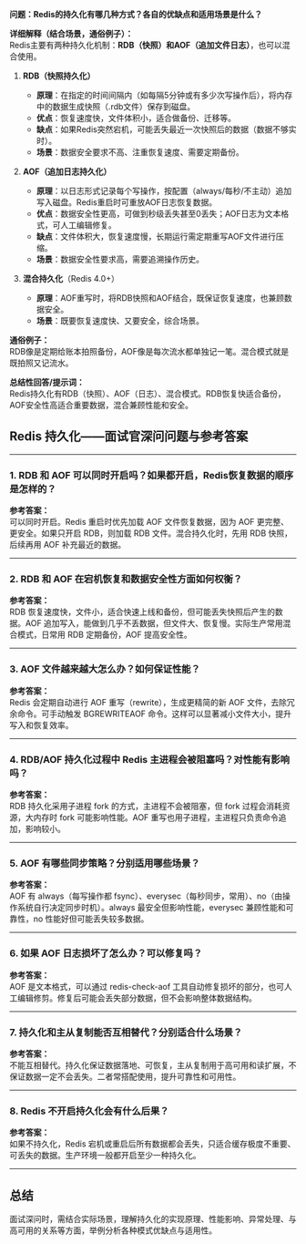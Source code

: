 **问题：Redis的持久化有哪几种方式？各自的优缺点和适用场景是什么？**

**详细解释（结合场景，通俗例子）：**  
Redis主要有两种持久化机制：**RDB（快照）**和**AOF（追加文件日志）**，也可以混合使用。

1. **RDB（快照持久化）**  
   - **原理**：在指定的时间间隔内（如每隔5分钟或有多少次写操作后），将内存中的数据生成快照（.rdb文件）保存到磁盘。
   - **优点**：恢复速度快，文件体积小，适合做备份、迁移等。
   - **缺点**：如果Redis突然宕机，可能丢失最近一次快照后的数据（数据不够实时）。
   - **场景**：数据安全要求不高、注重恢复速度、需要定期备份。

2. **AOF（追加日志持久化）**  
   - **原理**：以日志形式记录每个写操作，按配置（always/每秒/不主动）追加写入磁盘。Redis重启时可重放AOF日志恢复数据。
   - **优点**：数据安全性更高，可做到秒级丢失甚至0丢失；AOF日志为文本格式，可人工编辑修复。
   - **缺点**：文件体积大，恢复速度慢，长期运行需定期重写AOF文件进行压缩。
   - **场景**：数据安全性要求高，需要追溯操作历史。

3. **混合持久化**（Redis 4.0+）  
   - **原理**：AOF重写时，将RDB快照和AOF结合，既保证恢复速度，也兼顾数据安全。
   - **场景**：既要恢复速度快、又要安全，综合场景。

**通俗例子：**  
RDB像是定期给账本拍照备份，AOF像是每次流水都单独记一笔。混合模式就是既拍照又记流水。

**总结性回答/提示词：**  
Redis持久化有RDB（快照）、AOF（日志）、混合模式。RDB恢复快适合备份，AOF安全性高适合重要数据，混合兼顾性能和安全。

## Redis 持久化——面试官深问问题与参考答案

---

### 1. RDB 和 AOF 可以同时开启吗？如果都开启，Redis恢复数据的顺序是怎样的？

**参考答案：**  
可以同时开启。Redis 重启时优先加载 AOF 文件恢复数据，因为 AOF 更完整、更安全。如果只开启 RDB，则加载 RDB 文件。混合持久化时，先用 RDB 快照，后续再用 AOF 补充最近的数据。

---

### 2. RDB 和 AOF 在宕机恢复和数据安全性方面如何权衡？

**参考答案：**  
RDB 恢复速度快，文件小，适合快速上线和备份，但可能丢失快照后产生的数据。AOF 追加写入，能做到几乎不丢数据，但文件大、恢复慢。实际生产常用混合模式，日常用 RDB 定期备份，AOF 提高安全性。

---

### 3. AOF 文件越来越大怎么办？如何保证性能？

**参考答案：**  
Redis 会定期自动进行 AOF 重写（rewrite），生成更精简的新 AOF 文件，去除冗余命令。可手动触发 BGREWRITEAOF 命令。这样可以显著减小文件大小，提升写入和恢复效率。

---

### 4. RDB/AOF 持久化过程中 Redis 主进程会被阻塞吗？对性能有影响吗？

**参考答案：**  
RDB 持久化采用子进程 fork 的方式，主进程不会被阻塞，但 fork 过程会消耗资源，大内存时 fork 可能影响性能。AOF 重写也用子进程，主进程只负责命令追加，影响较小。

---

### 5. AOF 有哪些同步策略？分别适用哪些场景？

**参考答案：**  
AOF 有 always（每写操作都 fsync）、everysec（每秒同步，常用）、no（由操作系统自行决定同步时机）。always 最安全但影响性能，everysec 兼顾性能和可靠性，no 性能好但可能丢失较多数据。

---

### 6. 如果 AOF 日志损坏了怎么办？可以修复吗？

**参考答案：**  
AOF 是文本格式，可以通过 redis-check-aof 工具自动修复损坏的部分，也可人工编辑修剪。修复后可能会丢失部分数据，但不会影响整体数据结构。

---

### 7. 持久化和主从复制能否互相替代？分别适合什么场景？

**参考答案：**  
不能互相替代。持久化保证数据落地、可恢复，主从复制用于高可用和读扩展，不保证数据一定不会丢失。二者常搭配使用，提升可靠性和可用性。

---

### 8. Redis 不开启持久化会有什么后果？

**参考答案：**  
如果不持久化，Redis 宕机或重启后所有数据都会丢失，只适合缓存极度不重要、可丢失的数据。生产环境一般都开启至少一种持久化。

---

## 总结

面试深问时，需结合实际场景，理解持久化的实现原理、性能影响、异常处理、与高可用的关系等方面，举例分析各种模式优缺点与适用性。